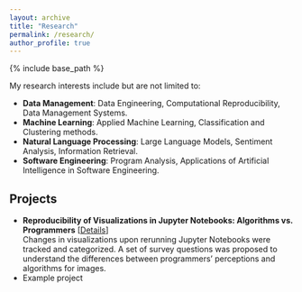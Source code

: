 ```yaml
---
layout: archive
title: "Research"
permalink: /research/
author_profile: true
---
```


{% include base_path %}

My research interests include but are not limited to:
* **Data Management**: Data Engineering, Computational Reproducibility, Data Management Systems.
* **Machine Learning**: Applied Machine Learning, Classification and Clustering methods.
* **Natural Language Processing**: Large Language Models, Sentiment Analysis, Information Retrieval.
* **Software Engineering**: Program Analysis, Applications of Artificial Intelligence in Software Engineering.

Projects
--------
* **Reproducibility of Visualizations in Jupyter Notebooks: Algorithms vs. Programmers**
  [[Details](https://drive.google.com/drive/u/0/folders/1gj1Q_SIHU6xNLK3imnN26huCoLEyzNlW)]          
Changes in visualizations upon rerunning Jupyter Notebooks were tracked and categorized. A set of survey questions
was proposed to understand the differences between programmers’ perceptions and algorithms for images. 
* Example project
